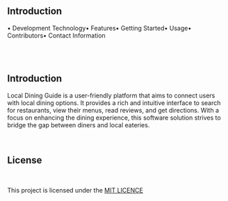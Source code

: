 <img src="https://cdn.pixabay.com/photo/2016/12/27/13/10/logo-1933884_640.png" alt=""><br>
    <table>
        <h2>Introduction</h2>
        <tr>• Development Technology</tr>
        <tr>• Features</tr>
        <tr>• Getting Started</tr>
        <tr>• Usage</tr>
        <tr>• Contributors</tr> 
        <tr>• Contact Information</tr>
    </table><br>
    <h2>Introduction</h2>
    <p>Local Dining Guide is a user-friendly platform that aims to connect users with local dining 
        options. It provides a rich and intuitive interface to search for restaurants, view their menus, 
        read reviews, and get directions. With a focus on enhancing the dining experience, this 
        software solution strives to bridge the gap between diners and local eateries.</p><br>
    <img src="https://png.pngtree.com/thumb_back/fh260/back_pic/00/11/26/6756376bb3e282a.jpg" alt=""><br>
    <h2>License</h2><br>
    <p>This project is licensed under the <a href="/">MIT LICENCE</a></p>
